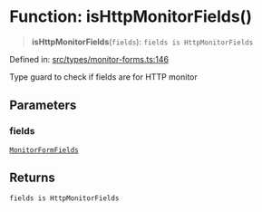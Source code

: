 # Function: isHttpMonitorFields()

> **isHttpMonitorFields**(`fields`): `fields is HttpMonitorFields`

Defined in: [src/types/monitor-forms.ts:146](https://github.com/Nick2bad4u/Uptime-Watcher/blob/2a45eeb1723f8f7089001af2c92aa07d82dfe7e4/src/types/monitor-forms.ts#L146)

Type guard to check if fields are for HTTP monitor

## Parameters

### fields

[`MonitorFormFields`](../type-aliases/MonitorFormFields.md)

## Returns

`fields is HttpMonitorFields`
